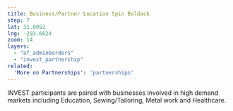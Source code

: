 ```yaml
---
title: Business/Partner Location Spin Boldack
step: 7
lat: 31.0052
lng: -293.6024
zoom: 14
layers:
  - "af_adminborders"
  - "invest_partnership"
related:
  'More on Partnerships': 'partnerships'
---
```


INVEST participants are paired with businesses involved in high demand markets including Education, Sewing/Tailoring, Metal work and Healthcare.
